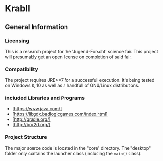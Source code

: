 # Krabll

## General Information

### Licensing

This is a research project for the 'Jugend-Forscht' science fair.
This project will presumably get an open license on completion of said fair.

### Compatibility

The project requires JRE>=7 for a successfull execution.
It's being tested on Windows 8, 10 as well as a handfull of GNU/Linux distributions.

### Included Libraries and Programs

* [https://www.java.com/]
* [https://libgdx.badlogicgames.com/index.html]
* [http://gradle.org/]
* [http://box2d.org/]

### Project Structure

The major source code is located in the "core" directory.
The "desktop" folder only contains the launcher class (including the `main()` class).